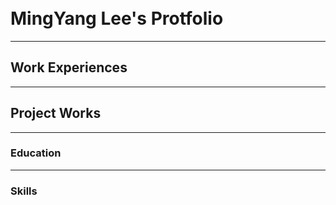 <br>
<br>

# MingYang Lee's Protfolio

---

## Work Experiences

---

## Project Works

---

### Education

---

### Skills


